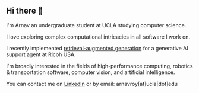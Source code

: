 ## Hi there 👋
I'm Arnav an undergraduate student at UCLA studying computer science.

I love exploring complex computational intricacies in all software I work on.

I recently implemented [retrieval-augmented generation](https://en.wikipedia.org/wiki/Retrieval-augmented_generation) for a generative AI support agent at Ricoh USA.

I'm broadly interested in the fields of high-performance computing, robotics & transportation software, computer vision, and artificial intelligence.

You can contact me on [LinkedIn](https://www.linkedin.com/in/arnavroy23/) or by email: arnavroy[at]ucla[dot]edu 

